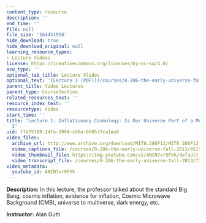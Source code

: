 ```yaml
---
content_type: resource
description: ''
end_time: ''
file: null
file_size: '164451958'
hide_download: true
hide_download_original: null
learning_resource_types:
- Lecture Videos
license: https://creativecommons.org/licenses/by-nc-sa/4.0/
ocw_type: ''
optional_tab_title: Lecture Slides
optional_text: '[Lecture 1 (PDF)](/courses/8-286-the-early-universe-fall-2013/resources/mit8_286f13_lec01)'
parent_title: Video Lectures
parent_type: CourseSection
related_resources_text: ''
resource_index_text: ''
resourcetype: Video
start_time: ''
title: 'Lecture 1: Inflationary Cosmology: Is Our Universe Part of a Multiverse? Part
  I'
uid: ffe75788-14fe-3994-cb6a-6f0537ca1ee0
video_files:
  archive_url: http://www.archive.org/download/MIT8.286F13/MIT8_286F13_lec01_300k.mp4
  video_captions_file: /courses/8-286-the-early-universe-fall-2013/65198a2e5538582b90b95ba057363ba2_ANCN7vr9FVk.vtt
  video_thumbnail_file: https://img.youtube.com/vi/ANCN7vr9FVk/default.jpg
  video_transcript_file: /courses/8-286-the-early-universe-fall-2013/7374706759bab97b9b6d0c4d649faf70_ANCN7vr9FVk.pdf
video_metadata:
  youtube_id: ANCN7vr9FVk
---
```


**Description:** In this lecture, the professor talked about the standard Big Bang, cosmic inflation, evidence for inflation, Cosmic Microwave Background (CMB), universe to multiverse, dark energy, etc.

**Instructor:** Alan Guth

